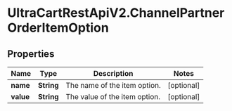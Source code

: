 # UltraCartRestApiV2.ChannelPartnerOrderItemOption

## Properties

Name | Type | Description | Notes
------------ | ------------- | ------------- | -------------
**name** | **String** | The name of the item option. | [optional] 
**value** | **String** | The value of the item option. | [optional] 


